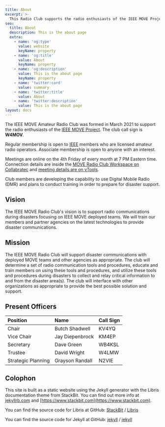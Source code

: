 ```yaml
---
title: About
excerpt: >-
  This Radio Club supports the radio enthusiasts of the IEEE MOVE Project.
seo:
  title: About
  description: This is the about page
  extra:
    - name: 'og:type'
      value: website
      keyName: property
    - name: 'og:title'
      value: About
      keyName: property
    - name: 'og:description'
      value: This is the about page
      keyName: property
    - name: 'twitter:card'
      value: summary
    - name: 'twitter:title'
      value: About
    - name: 'twitter:description'
      value: This is the about page
layout: docs
---
```


The IEEE MOVE Amateur Radio Club was formed in March 2021 to support the radio enthusiasts of the [IEEE MOVE Project][].  The club call sign is **W4MOV**.

Regular membership is open to [IEEE][] members who are licensed amateur radio operators. Associate membership is open to anyone with an interest.

Meetings are online on the 4th Friday of every month at 7 PM Eastern time.  Connection details are inside the [MOVE Radio Club Workspace on Collabratec][CTlink] and [meeting details are on vTools][vTools].

[CTlink]: https://ieee-collabratec.ieee.org/app/workspaces/7513/IEEE-MOVE-Radio-Club/activities
[vTools]: https://events.vtools.ieee.org/events/search?utf8=%E2%9C%93&_sub=true&q=IEEE+MOVE+Radio+Club&ou=&d=Upcoming&commit=Search

Club members are developing the capability to use Digital Mobile Radio (DMR) and plans to conduct training in order to prepare for disaster support.

## Vision

The IEEE MOVE Radio Club's vision is to support radio communications during disasters focusing on IEEE MOVE deployed teams. We will train our members and partner agencies on the latest technologies to provide disaster communications.

## Mission

The IEEE MOVE Radio Club will support disaster communications with deployed MOVE teams and other agencies as appropriate.  The club will determine a set of radio communication tools and procedures, educate and train members on using these tools and procedures, and utilize these tools and procedures during disasters to collect and relay critical information to and from the disaster area(s). The club will interface with other organizations as appropriate to provide the best possible solution and support.

## Present Officers

| Position           | Name            | Call Sign |
|:-------------------|:----------------|:----------|
| Chair              | Butch Shadwell  | KV4YQ     |
| Vice Chair         | Jay Diepenbrock | KM4EP     |
| Secretary          | Dave Green      | WB4KSL    |
| Trustee            | David Wright    | W4LMW     |
| Strategic Planning | Grayson Randall | N2VIE     |


## Colophon

This site is built as a static website using the Jekyll generator with the Libris documentation theme from StackBit. You can find out more info at [jekyllrb.com](https://jekyllrb.com/) and
[https://www.stackbit.com](https://www.stackbit.com).

You can find the source code for Libris at GitHub:
[StackBit][stackbit-organization] / [Libris](https://github.com/stackbit/stackbit-theme-libris)

You can find the source code for Jekyll at GitHub:
[jekyll][jekyll-organization] /
[jekyll](https://github.com/jekyll/jekyll)


[stackbit-organization]: https://github.com/stackbit
[jekyll-organization]: https://github.com/jekyll
[IEEE MOVE Project]: https://https://move.ieeeusa.org/
[IEEE]: https://ieee.org
